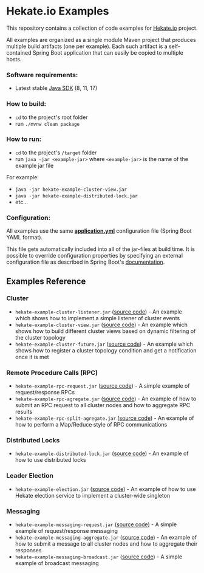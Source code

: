 # Hekate.io Examples

This repository contains a collection of code examples for [Hekate.io](https://github.com/hekate-io/hekate) project.

All examples are organized as a single module Maven project that produces multiple build artifacts (one per example). 
Each such artifact is a self-contained  Spring Boot application that can easily be copied to multiple hosts.

### Software requirements:

 - Latest stable [Java SDK](https://adoptopenjdk.net/) (8, 11, 17)


### How to build:

 - `cd` to the project's root folder
 - run `./mvnw clean package` 

### How to run:

 - `cd` to the project's `/target` folder
 - run `java -jar <example-jar>` where `<example-jar>` is the name of the example jar file 
 
 For example:
 
 - `java -jar hekate-example-cluster-view.jar` 
 - `java -jar hekate-example-distributed-lock.jar`
 - etc...

### Configuration:

All examples use the same **[application.yml](src/main/resources/application.yml)** configuration file (Spring Boot YAML format).

This file gets automatically included into all of the jar-files at build time. It is possible to override configuration properties by 
specifying an external configuration file as described in Spring Boot's 
[documentation](https://docs.spring.io/spring-boot/docs/current/reference/html/boot-features-external-config.html#boot-features-external-config-application-property-files).

## Examples Reference

### Cluster

 - `hekate-example-cluster-listener.jar` 
    ([source code](src/main/java/io/hekate/examples/cluster/listener/ClusterListenerExample.java)) - 
    An example which shows how to implement a simple listener of cluster events 
 - `hekate-example-cluster-view.jar` 
    ([source code](src/main/java/io/hekate/examples/cluster/view/ClusterViewExample.java)) - 
    An example which shows how to build different cluster views based on dynamic filtering of the cluster topology
 - `hekate-example-cluster-future.jar` 
    ([source code](src/main/java/io/hekate/examples/cluster/future/ClusterFutureExample.java)) - 
    An example which shows how to register a cluster topology condition and get a notification once it is met
    

### Remote Procedure Calls (RPC)

 - `hekate-example-rpc-request.jar` 
    ([source code](src/main/java/io/hekate/examples/rpc/request/RpcRequestExample.java)) - 
    A simple example of request/response RPCs
 - `hekate-example-rpc-agregate.jar` 
    ([source code](src/main/java/io/hekate/examples/rpc/aggregate/RpcAggregateExample.java)) - 
    An example of how to submit an RPC request to all cluster nodes and how to aggregate RPC results
 - `hekate-example-rpc-split-agregate.jar` 
    ([source code](src/main/java/io/hekate/examples/rpc/split/RpcSplitAggregateExample.java)) - 
    An example of how to perform a Map/Reduce style of RPC communications

### Distributed Locks

 - `hekate-example-distributed-lock.jar` 
    ([source code](src/main/java/io/hekate/examples/lock/DistributedLockExample.java)) - 
    An example of how to use distributed locks

### Leader Election

 - `hekate-example-election.jar` 
    ([source code](src/main/java/io/hekate/examples/election/ElectionExample.java)) -
    An example of how to use Hekate election service to implement a cluster-wide singleton

### Messaging

 - `hekate-example-messaging-request.jar` 
    ([source code](src/main/java/io/hekate/examples/messaging/request/MessagingRequestExample.java)) - 
    A simple example of request/response messaging
 - `hekate-example-messaging-aggregate.jar` 
    ([source code](src/main/java/io/hekate/examples/messaging/aggregate/MessagingAggregateExample.java)) - 
    An example of how to submit a message to all cluster nodes and how to aggregate their responses
 - `hekate-example-messaging-broadcast.jar` 
    ([source code](src/main/java/io/hekate/examples/messaging/broadcast/MessagingBroadcastExample.java)) - 
    A simple example of broadcast messaging

